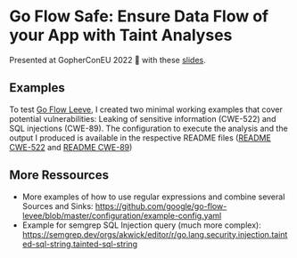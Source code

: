 # Go Flow Safe: Ensure Data Flow of your App with Taint Analyses

Presented at GopherConEU 2022 :green_heart: with these [slides](https://akwickert.de/talk/talk-go-flow-safe-ensure-data-flow-of-your-app-with-taint-analyses-gophercon-europe/202207_GopherConEU.pdf).

## Examples

To test [Go Flow Leeve](https://github.com/google/go-flow-levee), I created two minimal working examples that cover potential vulnerabilities: Leaking of sensitive information (CWE-522) and SQL injections (CWE-89). 
The configuration to execute the analysis and the output I produced is available in the respective README files ([README CWE-522](./example_sensitiveinformation/README.md) and [README CWE-89](./example_sqlInjection/README.md`w
))

## More Ressources

- More examples of how to use regular expressions and combine several Sources and Sinks: <https://github.com/google/go-flow-levee/blob/master/configuration/example-config.yaml>
- Example for semgrep SQL Injection query (much more complex): <https://semgrep.dev/orgs/akwick/editor/r/go.lang.security.injection.tainted-sql-string.tainted-sql-string>